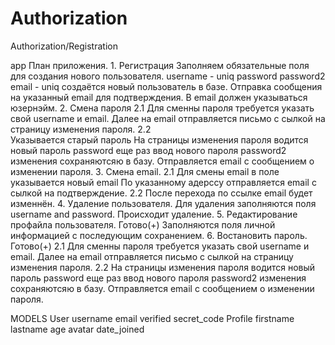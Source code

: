 # Authorization
Authorization/Registration


app
    План приложения.
        1. Регистрация
            Заполняем обязательные поля для создания нового пользователя.
                username - uniq
                password
                password2
                email - uniq
            создаётся новый пользователь в базе.
            Отправка сообщения на указанный email для подтверждения.
                В email должен указываться юзернэйм.
        2. Смена пароля
            2.1
                Для сменны пароля требуется указать свой username и email. 
                Далее на email отправляется письмо с сылкой на страницу изменения пароля.
            2.2   
                Указывается старый пароль
                На страницы изменения пароля водится новый пароль password
                еще раз ввод нового пароля password2
                изменения сохраняютсяю в базу.
                Отправляется email с сообщением о изменении пароля.
        3. Смена email.
            2.1
                Для смены email в поле указывается новый email
                По указанному адерссу отправляется email с сылкой на подтверждение.
            2.2
                После перехода по ссылке email будет изменнён. 
        4. Удаление пользователя.
            Для удаления заполняются поля username and password.
            Происходит удаление.
        5. Редактирование профайла пользователя. Готово(+)
            Заполняются поля личной информацией с последующим сохранением.
        6. Востановить пароль. Готово(+)
            2.1
                Для сменны пароля требуется указать свой username и email. 
                Далее на email отправляется письмо с сылкой на страницу изменения пароля.
            2.2
                На страницы изменения пароля водится новый пароль password
                еще раз ввод нового пароля password2
                изменения сохраняютсяю в базу.
                Отправляется email с сообщением о изменении пароля.
        





MODELS
    User
        username
        email
        verified
        secret_code
    Profile
        firstname
        lastname
        age
        avatar
        date_joined    